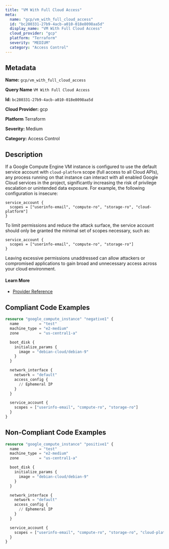 ```yaml
---
title: "VM With Full Cloud Access"
meta:
  name: "gcp/vm_with_full_cloud_access"
  id: "bc280331-27b9-4acb-a010-018e8098aa5d"
  display_name: "VM With Full Cloud Access"
  cloud_provider: "gcp"
  platform: "Terraform"
  severity: "MEDIUM"
  category: "Access Control"
---
```

## Metadata

**Name:** `gcp/vm_with_full_cloud_access`

**Query Name** `VM With Full Cloud Access`

**Id:** `bc280331-27b9-4acb-a010-018e8098aa5d`

**Cloud Provider:** gcp

**Platform** Terraform

**Severity:** Medium

**Category:** Access Control

## Description
If a Google Compute Engine VM instance is configured to use the default service account with `cloud-platform` scope (full access to all Cloud APIs), any process running on that instance can interact with all enabled Google Cloud services in the project, significantly increasing the risk of privilege escalation or unintended data exposure. For example, the following configuration is insecure:

```
service_account {
  scopes = ["userinfo-email", "compute-ro", "storage-ro", "cloud-platform"]
}
```

To limit permissions and reduce the attack surface, the service account should only be granted the minimal set of scopes necessary, such as:

```
service_account {
  scopes = ["userinfo-email", "compute-ro", "storage-ro"]
}
```

Leaving excessive permissions unaddressed can allow attackers or compromised applications to gain broad and unnecessary access across your cloud environment.

#### Learn More

 - [Provider Reference](https://registry.terraform.io/providers/hashicorp/google/latest/docs/resources/compute_instance#scopes)


## Compliant Code Examples
```terraform
resource "google_compute_instance" "negative1" {
  name         = "test"
  machine_type = "e2-medium"
  zone         = "us-central1-a"

  boot_disk {
    initialize_params {
      image = "debian-cloud/debian-9"
    }
  }

  network_interface {
    network = "default"
    access_config {
      // Ephemeral IP
    }
  }

  service_account {
    scopes = ["userinfo-email", "compute-ro", "storage-ro"]
  }
}
```
## Non-Compliant Code Examples
```terraform
resource "google_compute_instance" "positive1" {
  name         = "test"
  machine_type = "e2-medium"
  zone         = "us-central1-a"

  boot_disk {
    initialize_params {
      image = "debian-cloud/debian-9"
    }
  }

  network_interface {
    network = "default"
    access_config {
      // Ephemeral IP
    }
  }

  service_account {
    scopes = ["userinfo-email", "compute-ro", "storage-ro", "cloud-platform"]
  }
}
```